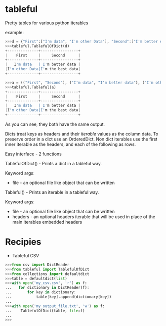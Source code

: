 tableful
========

Pretty tables for various python iterables

example:

```python
>>>d = {"First":["I'm data", "I'm other Data"], "Second":["I'm better data", "I'm the best data"]}
>>>tableful.TablefulOfDict(d)
+--------------+-----------------+
|    First     |     Second      |
+--------------+-----------------+
|   I'm data   | I'm better data |
|I'm other Data|I'm the best data|
+--------------+-----------------+

>>>a = (("First", "Second"), ("I'm data", "I'm better data"), ("I'm other Data", "I'm the best data"))
>>>tableful.Tableful(a)
+--------------+-----------------+
|    First     |     Second      |
+--------------+-----------------+
|   I'm data   | I'm better data |
|I'm other Data|I'm the best data|
+--------------+-----------------+
```

As you can see, they both have the same output.

Dicts treat keys as headers and their _iterable_ values as the column data.
To preserve order in a dict use an OrderedDict.
Non dict iterables use the first inner iterable as the headers, and each of the following as rows.


Easy interface - 2 functions

TablefulOfDict\() - Prints a dict in a tableful way.

Keyword args:
* file - an optional file like object that can be written

Tableful\() - Prints an iterable in a tableful way.

Keyword args:
* file - an optional file like object that can be written
* headers - an optional headers iterable that will be used in place of the main iterables embedded headers


Recipies
========

* Tableful CSV

```python
>>>from csv import DictReader
>>>from tableful import TablefulOfDict
>>>from collections import defaultdict
>>>table = defaultdict(list)
>>>with open('my_csv.csv', 'r') as f:
...   for dictionary in DictReader(f):
...       for key in dictionary:
...           table[key].append(dictionary[key])
...
>>>with open('my_output_file.txt', 'w') as f:
...    TablefulOfDict(table, file=f)
...
>>>
```
